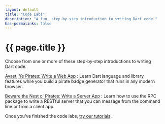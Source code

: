 ```yaml
---
layout: default
title: "Code Labs"
description: "A fun, step-by-step introduction to writing Dart code."
has-permalinks: false
---
```



# {{ page.title }}

Choose from one or more of these step-by-step introductions to
writing Dart code.

[Avast, Ye Pirates: Write a Web App](darrrt/)
: Learn Dart language and library features while you
  build a pirate badge generator that runs in any modern browser.

[Beware the Nest o' Pirates: Write a Server App](https://dart-lang.github.io/server/codelab/)
: Learn how to use the RPC package to write a RESTful server that
  you can message from the command line or from a client app.

Once you've finished the code labs,
[try our tutorials](/docs/tutorials/).
